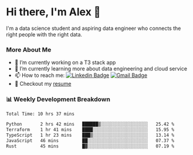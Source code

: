 # Hi there, I'm Alex  👋

I'm a data science student and aspiring data engineer who connects the right people with the right data. 

### More About Me

- 🔭 I’m currently working on a T3 stack app
- 🌱 I’m currently learning more about data engineering and cloud service
- 📫 How to reach me: [![Linkedin Badge](https://img.shields.io/badge/Alex%20Chen-blue?style=flat&logo=linkedin&labelColor=blue&link=https://www.linkedin.com/in/alex-chen-112523chen)](https://www.linkedin.com/in/alex-chen-112523chen/) [![Gmail Badge](https://img.shields.io/badge/-Alex%20Chen-c14438?style=flat&logo=Gmail&logoColor=white&link=mailto:itsalexchen@gmail.com)](mailto:itsalexchen@gmail.com)
- 📝 Checkout my [resume](https://112523chen.vercel.app/AlexChenResume.pdf)


### 📊 Weekly Development Breakdown
<!--START_SECTION:waka-->

```txt
Total Time: 10 hrs 37 mins

Python       2 hrs 42 mins   ██████▒░░░░░░░░░░░░░░░░░░   25.42 %
Terraform    1 hr 41 mins    ████░░░░░░░░░░░░░░░░░░░░░   15.95 %
TypeScript   1 hr 23 mins    ███▒░░░░░░░░░░░░░░░░░░░░░   13.14 %
JavaScript   46 mins         ██░░░░░░░░░░░░░░░░░░░░░░░   07.37 %
Rust         45 mins         █▓░░░░░░░░░░░░░░░░░░░░░░░   07.19 %
```

<!--END_SECTION:waka-->
